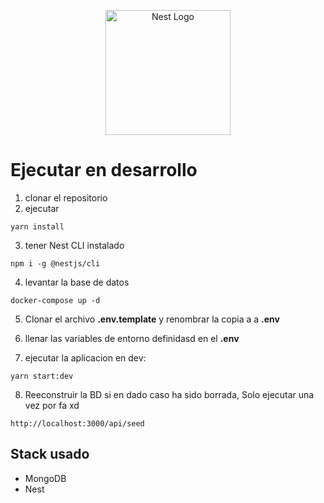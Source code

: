 <p align="center">
  <a href="http://nestjs.com/" target="blank"><img src="https://nestjs.com/img/logo-small.svg" width="200" alt="Nest Logo" /></a>
</p>


# Ejecutar en desarrollo

1. clonar el repositorio
2. ejecutar 
```
yarn install
```
3. tener Nest CLI instalado
```
npm i -g @nestjs/cli
```

4. levantar la base de datos
```
docker-compose up -d
```

5. Clonar el archivo __.env.template__ y renombrar la copia a a __.env__

6. llenar las variables de entorno definidasd en el __.env__

7. ejecutar la aplicacion en dev:
```
yarn start:dev
```

8. Reeconstruir la BD si en dado caso ha sido borrada, Solo ejecutar una vez por fa xd
```
http://localhost:3000/api/seed
```


## Stack usado
* MongoDB
* Nest


